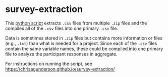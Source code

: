 # survey-extraction

This [python script](https://github.com/chrisagunderson/survey-extraction/blob/master/extract-csv-from-zip-files.py) extracts `.csv` files from multiple `.zip` files and the compiles all of the `.csv` files into one primary `.csv` file.

Data is sometimes stored in `.zip` files but contains more information or files (e.g., `.txt`) than what is needed for a project. Since each of the `.csv` files contain the same variable names, these could be compiled into one primary file to analyze the participant responses in aggregate.

For instructions on running the script, see https://chrisagunderson.github.io/survey-extraction/